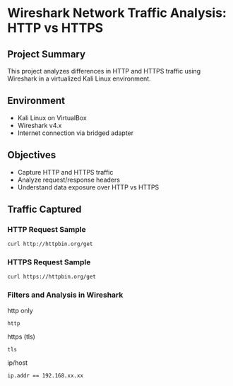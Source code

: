 # Wireshark Network Traffic Analysis: HTTP vs HTTPS

## Project Summary
This project analyzes differences in HTTP and HTTPS traffic using Wireshark in a virtualized Kali Linux environment.

## Environment
- Kali Linux on VirtualBox
- Wireshark v4.x
- Internet connection via bridged adapter

## Objectives
- Capture HTTP and HTTPS traffic
- Analyze request/response headers
- Understand data exposure over HTTP vs HTTPS

## Traffic Captured

### HTTP Request Sample
```bash
curl http://httpbin.org/get
```

### HTTPS Request Sample
```bash
curl https://httpbin.org/get
```

### Filters and Analysis in Wireshark
http only
```
http
```
https (tls)
```
tls
```
ip/host
```
ip.addr == 192.168.xx.xx
```
